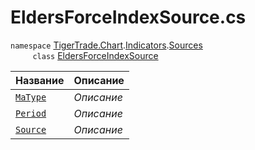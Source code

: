 
# EldersForceIndexSource.cs
`namespace` [TigerTrade.Chart](../../../../TigerTrade.Chart.md).[Indicators](../../../../TigerTrade.Chart/Indicators.md).[Sources](../../../../TigerTrade.Chart/Indicators/Sources.md)  
&nbsp;&nbsp;&nbsp;&nbsp;&nbsp;&nbsp;&nbsp;&nbsp;&nbsp;`class` [EldersForceIndexSource](../EldersForceIndexSource.cs.md)

| Название | Описание |
| --- | --- |
| [`MaType`](./Свойства/MaType.md) | *Описание* |
| [`Period`](./Свойства/Period.md) | *Описание* |
| [`Source`](./Свойства/Source.md) | *Описание* |
